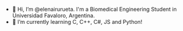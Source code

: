 - 👋 Hi, I’m @elenairurueta. I'm a Biomedical Engineering Student in Universidad Favaloro, Argentina.
- 🌱 I’m currently learning C, C++, C#, JS and Python!

<!---
elenairurueta/elenairurueta is a ✨ special ✨ repository because its `README.md` (this file) appears on your GitHub profile.
You can click the Preview link to take a look at your changes.
--->
